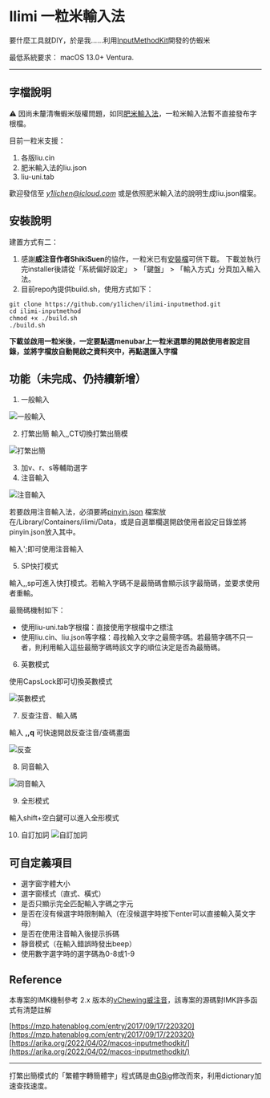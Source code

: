 # Ilimi 一粒米輸入法
要什麼工具就DIY，於是我……利用[InputMethodKit](https://developer.apple.com/documentation/inputmethodkit)開發的仿蝦米

最低系統要求： macOS 13.0+ Ventura.

---

## 字檔說明

⚠️ 因尚未釐清嘸蝦米版權問題，如同[肥米輸入法](https://github.com/shadowjohn/UCL_LIU)，一粒米輸入法暫不直接發布字根檔。 

目前一粒米支援：
1. 各版liu.cin
2. 肥米輸入法的liu.json
3. liu-uni.tab

歡迎發信至  *y1lichen@icloud.com*  或是依照肥米輸入法的說明生成liu.json檔案。

## 安裝說明 

建置方式有二：
1. 感謝**威注音作者ShikiSuen**的協作，一粒米已有[安裝檔](https://github.com/y1lichen/ilimi-inputmethod/releases)可供下載。
下載並執行完installer後請從「系統偏好設定」 > 「鍵盤」 > 「輸入方式」分頁加入輸入法。
2. 目前repo內提供build.sh，使用方式如下：
```
git clone https://github.com/y1lichen/ilimi-inputmethod.git
cd ilimi-inputmethod
chmod +x ./build.sh
./build.sh
``` 

**下載並啟用一粒米後，一定要點選menubar上一粒米選單的開啟使用者設定目錄，並將字檔放自動開啟之資料夾中，再點選匯入字檔**

## 功能（未完成、仍持續新增）

1. 一般輸入

![一般輸入](https://github.com/y1lichen/ilimi-inputmethod/blob/main/media/demo01.gif)

2. 打繁出簡
輸入,,CT切換打繁出簡模

![打繁出簡](https://github.com/y1lichen/ilimi-inputmethod/blob/main/media/demo02.gif)
 
3. 加v、r、s等輔助選字
4. 注音輸入

![注音輸入](https://github.com/y1lichen/ilimi-inputmethod/blob/main/media/zhuyin_demo.gif)

若要啟用注音輸入法，必須要將[pinyin.json](https://github.com/y1lichen/ilimi-inputmethod/blob/main/others/pinyin.json)
檔案放在/Library/Containers/ilimi/Data，或是自選單欄選開啟使用者設定目錄並將pinyin.json放入其中。

輸入';即可使用注音輸入

5.  SP快打模式

輸入,,sp可進入快打模式。若輸入字碼不是最簡碼會顯示該字最簡碼，並要求使用者重輸。

最簡碼機制如下：
- 使用liu-uni.tab字根檔：直接使用字根檔中之標注
- 使用liu.cin、liu.json等字檔：尋找輸入文字之最簡字碼。若最簡字碼不只一者，則利用輸入這些最簡字碼時該文字的順位決定是否為最簡碼。 

6. 英數模式

使用CapsLock即可切換英數模式

![英數模式](https://github.com/y1lichen/ilimi-inputmethod/blob/main/media/ascii_demo.gif)
 
7. 反查注音、輸入碼

輸入 **,,q** 可快速開啟反查注音/查碼畫面

![反查](https://github.com/y1lichen/ilimi-inputmethod/blob/main/media/demo03.gif)

8. 同音輸入

![同音輸入](https://github.com/y1lichen/ilimi-inputmethod/blob/main/media/demo04.gif)

9. 全形模式

輸入shift+空白鍵可以進入全形模式
 
10.  自訂加詞
![自訂加詞](https://github.com/y1lichen/ilimi-inputmethod/blob/main/media/custom_phrase_demo.png)

## 可自定義項目

- 選字窗字體大小
- 選字窗樣式（直式、橫式）
- 是否只顯示完全匹配輸入字碼之字元
- 是否在沒有候選字時限制輸入（在沒候選字時按下enter可以直接輸入英文字母）
- 是否在使用注音輸入後提示拆碼
- 靜音模式（在輸入錯誤時發出beep）
- 使用數字選字時的選字碼為0-8或1-9
## Reference

本專案的IMK機制參考 2.x 版本的[vChewing威注音](https://vchewing.github.io/README.html)，該專案的源碼對IMK許多函式有清楚註解

[https://mzp.hatenablog.com/entry/2017/09/17/220320](https://mzp.hatenablog.com/entry/2017/09/17/220320)
[https://arika.org/2022/04/02/macos-inputmethodkit/](https://arika.org/2022/04/02/macos-inputmethodkit/)

---

打繁出簡模式的「繁體字轉簡體字」程式碼是由[GBig](https://github.com/RockfordWei/GBig)修改而來，利用dictionary加速查找速度。
